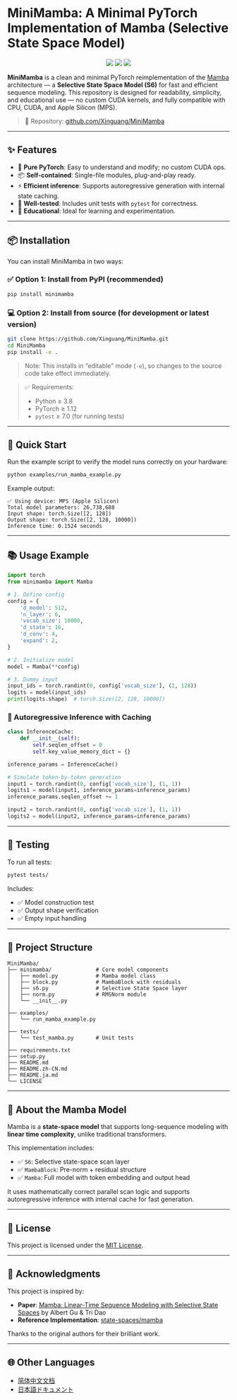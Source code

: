 # MiniMamba: A Minimal PyTorch Implementation of Mamba (Selective State Space Model)

<p align="center">
  <img src="https://img.shields.io/badge/PyTorch-ee4c2c?style=for-the-badge&logo=pytorch&logoColor=white"/>
  <img src="https://img.shields.io/badge/License-MIT-blue.svg?style=for-the-badge"/>
  <img src="https://img.shields.io/github/stars/Xinguang/MiniMamba?style=for-the-badge"/>
</p>

**MiniMamba** is a clean and minimal PyTorch reimplementation of the [Mamba](https://arxiv.org/abs/2312.00752) architecture — a **Selective State Space Model (S6)** for fast and efficient sequence modeling. This repository is designed for readability, simplicity, and educational use — no custom CUDA kernels, and fully compatible with CPU, CUDA, and Apple Silicon (MPS).

> 📂 Repository: [github.com/Xinguang/MiniMamba](https://github.com/Xinguang/MiniMamba)

---

## ✨ Features

- 🧠 **Pure PyTorch**: Easy to understand and modify; no custom CUDA ops.
- 📦 **Self-contained**: Single-file modules, plug-and-play ready.
- ⚡ **Efficient inference**: Supports autoregressive generation with internal state caching.
- 🧪 **Well-tested**: Includes unit tests with `pytest` for correctness.
- 🔬 **Educational**: Ideal for learning and experimentation.

---

## 📦 Installation

You can install MiniMamba in two ways:

### ✅ Option 1: Install from PyPI (recommended)

```bash
pip install minimamba
```

### 💻 Option 2: Install from source (for development or latest version)

```bash
git clone https://github.com/Xinguang/MiniMamba.git
cd MiniMamba
pip install -e .
```

> Note: This installs in “editable” mode (`-e`), so changes to the source code take effect immediately.


> ✅ Requirements:
>
> * Python ≥ 3.8
> * PyTorch ≥ 1.12
> * `pytest` ≥ 7.0 (for running tests)

---

## 🚀 Quick Start

Run the example script to verify the model runs correctly on your hardware:

```bash
python examples/run_mamba_example.py
```

Example output:

```
✅ Using device: MPS (Apple Silicon)
Total model parameters: 26,738,688
Input shape: torch.Size([2, 128])
Output shape: torch.Size([2, 128, 10000])
Inference time: 0.1524 seconds
```

---

## 📚 Usage Example

```python
import torch
from minimamba import Mamba

# 1. Define config
config = {
    'd_model': 512,
    'n_layer': 6,
    'vocab_size': 10000,
    'd_state': 16,
    'd_conv': 4,
    'expand': 2,
}

# 2. Initialize model
model = Mamba(**config)

# 3. Dummy input
input_ids = torch.randint(0, config['vocab_size'], (2, 128))
logits = model(input_ids)
print(logits.shape)  # torch.Size([2, 128, 10000])
```

### 🔁 Autoregressive Inference with Caching

```python
class InferenceCache:
    def __init__(self):
        self.seqlen_offset = 0
        self.key_value_memory_dict = {}

inference_params = InferenceCache()

# Simulate token-by-token generation
input1 = torch.randint(0, config['vocab_size'], (1, 1))
logits1 = model(input1, inference_params=inference_params)
inference_params.seqlen_offset += 1

input2 = torch.randint(0, config['vocab_size'], (1, 1))
logits2 = model(input2, inference_params=inference_params)
```

---

## 🧪 Testing

To run all tests:

```bash
pytest tests/
```

Includes:

* ✅ Model construction test
* ✅ Output shape verification
* ✅ Empty input handling

---

## 📂 Project Structure

```
MiniMamba/
├── minimamba/              # Core model components
│   ├── model.py            # Mamba model class
│   ├── block.py            # MambaBlock with residuals
│   ├── s6.py               # Selective State Space layer
│   ├── norm.py             # RMSNorm module
│   └── __init__.py
│
├── examples/
│   └── run_mamba_example.py
│
├── tests/
│   └── test_mamba.py       # Unit tests
│
├── requirements.txt
├── setup.py
├── README.md
├── README.zh-CN.md
├── README.ja.md
└── LICENSE
```

---

## 🧠 About the Mamba Model

Mamba is a **state-space model** that supports long-sequence modeling with **linear time complexity**, unlike traditional transformers.

This implementation includes:

* ✅ `S6`: Selective state-space scan layer
* ✅ `MambaBlock`: Pre-norm + residual structure
* ✅ `Mamba`: Full model with token embedding and output head

It uses mathematically correct parallel scan logic and supports autoregressive inference with internal cache for fast generation.

---

## 📄 License

This project is licensed under the [MIT License](./LICENSE).

---

## 🙏 Acknowledgments

This project is inspired by:

* **Paper**: [Mamba: Linear-Time Sequence Modeling with Selective State Spaces](https://arxiv.org/abs/2312.00752)
  by Albert Gu & Tri Dao
* **Reference Implementation**: [state-spaces/mamba](https://github.com/state-spaces/mamba)

Thanks to the original authors for their brilliant work.

---

## 🌐 Other Languages

* [简体中文文档](./README.zh-CN.md)
* [日本語ドキュメント](./README.ja.md)
